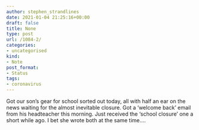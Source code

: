 ```yaml
---
author: stephen_strandlines
date: 2021-01-04 21:25:16+00:00
draft: false
title: None
type: post
url: /1084-2/
categories:
- uncategorised
kind:
- Note
post_format:
- Status
tags:
- coronavirus
---
```


Got our son’s gear for school sorted out today, all with half an ear on the news waiting for the almost inevitable closure. Got a ‘welcome back’ email from his headteacher this morning. Just received the ‘school closure’ one a short while ago. I bet she wrote both at the same time….
